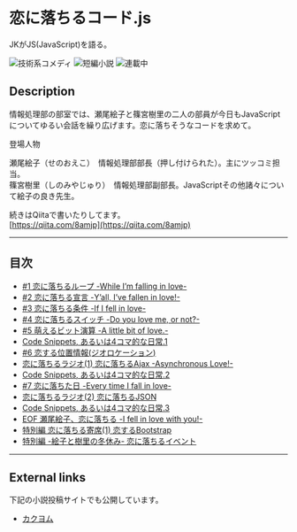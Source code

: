 恋に落ちるコード.js
===================

JKがJS(JavaScript)を語る。

![技術系コメディ](https://img.shields.io/badge/%E3%82%B8%E3%83%A3%E3%83%B3%E3%83%AB-%E6%8A%80%E8%A1%93%E7%B3%BB%E3%82%B3%E3%83%A1%E3%83%87%E3%82%A3-brightgreen.svg)
![短編小説](https://img.shields.io/badge/%E5%BD%A2%E5%BC%8F-%E7%9F%AD%E7%B7%A8%E5%B0%8F%E8%AA%AC-orange.svg)
![連載中](https://img.shields.io/badge/%E5%9F%B7%E7%AD%86%E7%8A%B6%E6%B3%81-%E9%80%A3%E8%BC%89%E4%B8%AD-red.svg)

## Description

情報処理部の部室では、瀬尾絵子と篠宮樹里の二人の部員が今日もJavaScriptについてゆるい会話を繰り広げます。恋に落ちそうなコードを求めて。

登場人物

瀬尾絵子（せのおえこ）　情報処理部部長（押し付けられた）。主にツッコミ担当。  
篠宮樹里（しのみやじゅり）　情報処理部副部長。JavaScriptその他諸々について絵子の良き先生。

続きはQiitaで書いたりしてます。  
[https://qiita.com/8amjp](https://qiita.com/8amjp)

----
## 目次

* [#1 恋に落ちるループ -While I’m falling in love-](episodes/001.md)
* [#2 恋に落ちる宣言 -Y’all, I’ve fallen in love!-](episodes/002.md)
* [#3 恋に落ちる条件 -If I fell in love-](episodes/003.md)
* [#4 恋に落ちるスイッチ -Do you love me, or not?-](episodes/004.md)
* [#5 萌えるビット演算 -A little bit of love.-](episodes/005.md)
* [Code Snippets, あるいは4コマ的な日常.1](episodes/006.md)
* [#6 恋する位置情報(ジオロケーション)](episodes/007.md)
* [恋に落ちるラジオ(1) 恋に落ちるAjax -Asynchronous Love!-](episodes/008.md)
* [Code Snippets, あるいは4コマ的な日常.2](episodes/009.md)
* [#7 恋に落ちた日 -Every time I fall in love-](episodes/010.md)
* [恋に落ちるラジオ(2) 恋に落ちるJSON](episodes/011.md)
* [Code Snippets, あるいは4コマ的な日常.3](episodes/012.md)
* [EOF 瀬尾絵子、恋に落ちる -I fell in love with you!-](episodes/013.md)
* [特別編 恋に落ちる寄席(1) 恋するBootstrap](episodes/014.md)
* [特別編 -絵子と樹里の冬休み- 恋に落ちるイベント](episodes/015.md)

----

## External links

下記の小説投稿サイトでも公開しています。

* [カクヨム](https://kakuyomu.jp/works/1177354054881230272)
